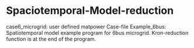 # Spaciotemporal-Model-reduction

case6_microgrid: user defined matpower Case-file
Example_6bus: Spatiotemporal model example program for 6bus microgrid. Kron-reduction function is at the end of the program. 
